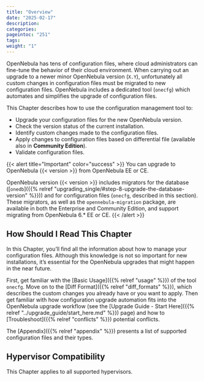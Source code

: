 ```yaml
---
title: "Overview"
date: "2025-02-17"
description:
categories:
pageintoc: "251"
tags:
weight: "1"
---
```


<a id="cfg-overview"></a>

<!--# Overview -->

OpenNebula has tens of configuration files, where cloud administrators can fine-tune the behavior of their cloud environment. When carrying out an upgrade to a newer minor OpenNebula version (`X.Y`), unfortunately all custom changes in configuration files must be migrated to new configuration files. OpenNebula includes a dedicated tool (`onecfg`) which automates and simplifies the upgrade of configuration files.

This Chapter describes how to use the configuration management tool to:

- Upgrade your configuration files for the new OpenNebula version.
- Check the version status of the current installation.
- Identify custom changes made to the configuration files.
- Apply changes to configuration files based on differential file (available also in **Community Edition**).
- Validate configuration files.

{{< alert title="Important" color="success" >}}
You can upgrade to OpenNebula {{< version >}} from OpenNebula EE or CE.

OpenNebula version {{< version >}} includes migrators for the database ([`onedb`]({{% relref "upgrading_single/#step-8-upgrade-the-database-version" %}})) and for configuration files (`onecfg`, described in this section). These migrators, as well as the `opennebula-migration` package, are available in both the Enterprise and Community Edition, and support migrating from OpenNebula 6.* EE or CE.
{{< /alert >}}

## How Should I Read This Chapter

In this Chapter, you’ll find all the information about how to manage your configuration files. Although this knowledge is not so important for new installations, it’s essential for the OpenNebula upgrades that might happen in the near future.

First, get familiar with the [Basic Usage]({{% relref "usage" %}}) of the tool `onecfg`. Move on to the [Diff Format]({{% relref "diff_formats" %}}), which describes the custom changes you already have or you want to apply. Then get familiar with how configuration upgrade automation fits into the OpenNebula upgrade workflow (see the [Upgrade Guide - Start Here]({{% relref "../upgrade_guide/start_here.md" %}}) page) and how to [Troubleshoot]({{% relref "conflicts" %}}) potential conflicts.

The [Appendix]({{% relref "appendix" %}}) presents a list of supported configuration files and their types.

## Hypervisor Compatibility

This Chapter applies to all supported hypervisors.
